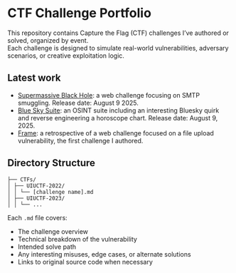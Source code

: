 # CTF Challenge Portfolio

This repository contains Capture the Flag (CTF) challenges I’ve authored or solved, organized by event.  
Each challenge is designed to simulate real-world vulnerabilities, adversary scenarios, or creative exploitation logic.

## Latest work

- [Supermassive Black Hole](): a web challenge focusing on SMTP smuggling. Release date: August 9 2025.
- [Blue Sky Suite](): an OSINT suite including an interesting Bluesky quirk and reverse engineering a horoscope chart. Release date: August 9, 2025.
- [Frame](https://github.com/eihart123/CTF-and-Box-Writeups/blob/main/CTFs/UIUCTF-2022/Frame.md): a retrospective of a web challenge focused on a file upload vulnerability, the first challenge I authored.

## Directory Structure

```
├── CTFs/
│ ├── UIUCTF-2022/
│ │ └── [challenge name].md
│ ├── UIUCTF-2023/
│ │ └── ...
```


Each `.md` file covers:
- The challenge overview
- Technical breakdown of the vulnerability
- Intended solve path
- Any interesting misuses, edge cases, or alternate solutions
- Links to original source code when necessary
